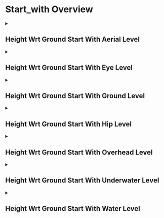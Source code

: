 # Start_with Overview

<details>
<summary><h2>Height Wrt Ground Start With Aerial Level</h2></summary>


<h3>🔵 Label Name:</h3>
<code>height_wrt_ground_start_with_aerial_level</code>


<h3>📖 Definition:</h3>
Does the video start with the camera positioned high at an aerial level?

<details>
<summary><h4> Question (Definition)</h4></summary>

</details>

<details>
<summary><h4> Alternative Question</h4></summary>

- Does the shot start at an aerial level?

- Is the starting frame taken from an aerial perspective?

- Does the video begin with a high-altitude shot?

- Is the initial shot captured from an aerial view?

- Does the sequence open with an aerial perspective?

- Is the first shot positioned at an aerial level?

- Does the video open with a bird’s-eye view?

- Is the starting frame recorded from a high altitude?

</details>

<details>
<summary><h4> Prompt (Definition)</h4></summary>

- The video starts with the camera positioned high at an aerial level.

</details>

<details>
<summary><h4> Alternative Prompt</h4></summary>

- A shot starting at an aerial level, taken from a high altitude.

- A video beginning with an aerial shot, capturing a wide perspective.

- A sequence that starts with a high-elevation view.

- A shot showing the environment from an elevated aerial position.

- A video opening with a bird’s-eye perspective.

- A shot where the camera is positioned high above the ground.

- A video that starts with a top-down or high-altitude framing.

- A scene that opens with a drone-like aerial viewpoint.

</details>

<h4>🟢 Positive:</h4>
<code>self.cam_setup.height_wrt_ground_info['start'] == 'aerial_level'</code>

<h4>🔴 Negative:</h4>
<code>self.cam_setup.height_wrt_ground_info['start'] not in ['aerial_level', 'unknown']</code>

</details>

<details>
<summary><h2>Height Wrt Ground Start With Eye Level</h2></summary>


<h3>🔵 Label Name:</h3>
<code>height_wrt_ground_start_with_eye_level</code>


<h3>📖 Definition:</h3>
Does the video start with the camera at eye level, roughly at a person's eye height, above the waist but below overhead level?

<details>
<summary><h4> Question (Definition)</h4></summary>

</details>

<details>
<summary><h4> Alternative Question</h4></summary>

- Does the shot start at eye level?

- Is the starting frame taken from an eye-level perspective?

- Does the video begin with a camera height typical of a standing person’s eyes?

- Is the initial shot captured at a height similar to a person's eye level?

- Does the sequence open with an eye-level perspective?

- Is the first shot positioned at an eye-level height?

- Does the video open with a camera positioned above waist level but below overhead level?

- Is the starting frame aligned with a natural human viewpoint?

</details>

<details>
<summary><h4> Prompt (Definition)</h4></summary>

- The video starts with the camera positioned at eye level, approximately at a person's eye height, including any height above waist but below overhead level.

</details>

<details>
<summary><h4> Alternative Prompt</h4></summary>

- A shot starting at eye level, captured at a natural viewing height.

- A video beginning with an eye-level perspective, maintaining a familiar human viewpoint.

- A sequence that starts with a camera positioned at typical standing eye height.

- A shot showing the environment from a natural eye-level angle.

- A video opening with a straight-on view at eye level.

- A shot where the camera is positioned at a height similar to a person's eyes.

- A video that starts with a perspective slightly above waist height but below overhead.

- A scene that opens with a balanced, eye-level framing of the environment.

</details>

<h4>🟢 Positive:</h4>
<code>self.cam_setup.height_wrt_ground_info['start'] == 'eye_level'</code>

<h4>🔴 Negative:</h4>
<code>self.cam_setup.height_wrt_ground_info['start'] not in ['eye_level', 'unknown']</code>

</details>

<details>
<summary><h2>Height Wrt Ground Start With Ground Level</h2></summary>


<h3>🔵 Label Name:</h3>
<code>height_wrt_ground_start_with_ground_level</code>


<h3>📖 Definition:</h3>
Does the video start with the camera at ground level, positioned close to the ground?

<details>
<summary><h4> Question (Definition)</h4></summary>

</details>

<details>
<summary><h4> Alternative Question</h4></summary>

- Does the shot start at ground level?

- Is the starting frame taken from a ground-level perspective?

- Does the video begin with a camera height very close to the ground?

- Is the initial shot captured from a low viewpoint near the ground surface?

- Does the sequence open with a ground-level perspective?

- Is the first shot positioned at a ground-level height?

- Does the video open with a view where the ground is prominently visible?

- Is the starting frame recorded with the camera positioned right above the ground?

</details>

<details>
<summary><h4> Prompt (Definition)</h4></summary>

- The video starts with the camera at ground level, positioned close to the ground.

</details>

<details>
<summary><h4> Alternative Prompt</h4></summary>

- A shot starting at ground level, taken from a very low height.

- A video beginning with a ground-level perspective, where the surface is dominant.

- A sequence that starts with a camera positioned just above the ground.

- A shot showing the environment from a low, near-ground viewpoint.

- A video opening with a perspective that emphasizes the ground surface.

- A shot where the camera is positioned directly above the ground level.

- A video that starts with a ground-skimming camera angle.

- A scene that opens with a close-to-the-ground framing.

</details>

<h4>🟢 Positive:</h4>
<code>self.cam_setup.height_wrt_ground_info['start'] == 'ground_level'</code>

<h4>🔴 Negative:</h4>
<code>self.cam_setup.height_wrt_ground_info['start'] not in ['ground_level', 'unknown']</code>

</details>

<details>
<summary><h2>Height Wrt Ground Start With Hip Level</h2></summary>


<h3>🔵 Label Name:</h3>
<code>height_wrt_ground_start_with_hip_level</code>


<h3>📖 Definition:</h3>
Does the video start with the camera at hip level, roughly between knee and waist height, whether or not a human subject is present?

<details>
<summary><h4> Question (Definition)</h4></summary>

</details>

<details>
<summary><h4> Alternative Question</h4></summary>

- Does the shot start at hip level?

- Is the starting frame taken from a hip-level perspective?

- Does the video begin with a camera height aligned with a subject's hips or knees?

- Is the initial shot captured from a mid-body height viewpoint?

- Does the sequence open with a hip-level perspective?

- Is the first shot positioned at a hip-level height?

- Does the video open with a perspective from around waist to knee level?

- Is the starting frame recorded from a height typical of a hip-level view?

</details>

<details>
<summary><h4> Prompt (Definition)</h4></summary>

- The video starts with the camera at hip level, roughly between knee and waist height, whether or not a human subject is present.

</details>

<details>
<summary><h4> Alternative Prompt</h4></summary>

- A shot starting at hip level, captured from a mid-body viewpoint.

- A video beginning with a hip-level perspective, aligning with a subject’s lower torso.

- A sequence that starts with the camera positioned between waist and knee height.

- A shot showing the environment from a hip-level camera angle.

- A video opening with a viewpoint around a subject's hips or knees.

- A shot where the camera is positioned lower than eye level but above ground level.

- A video that starts with a perspective noticeably below eye level but not at ground level.

- A scene that opens with a balanced framing from a mid-body height.

</details>

<h4>🟢 Positive:</h4>
<code>self.cam_setup.height_wrt_ground_info['start'] == 'hip_level'</code>

<h4>🔴 Negative:</h4>
<code>self.cam_setup.height_wrt_ground_info['start'] not in ['hip_level', 'unknown']</code>

</details>

<details>
<summary><h2>Height Wrt Ground Start With Overhead Level</h2></summary>


<h3>🔵 Label Name:</h3>
<code>height_wrt_ground_start_with_overhead_level</code>


<h3>📖 Definition:</h3>
Does the video start with the camera at an overhead level, above human height but below an aerial view, roughly at second-floor level?

<details>
<summary><h4> Question (Definition)</h4></summary>

</details>

<details>
<summary><h4> Alternative Question</h4></summary>

- Does the shot start at an overhead level?

- Is the starting frame taken from an overhead perspective?

- Does the video begin with a high vantage point but lower than aerial level?

- Is the initial shot captured from a second-floor height or similar?

- Does the sequence open with an overhead view?

- Is the first shot positioned at an overhead level?

- Does the video open with a perspective from above regular human height?

- Is the starting frame recorded from a height between 1.5 to 3 person-heights?

</details>

<details>
<summary><h4> Prompt (Definition)</h4></summary>

- The video starts with the camera at an overhead level, above human height but below an aerial view, roughly at second-floor level.

</details>

<details>
<summary><h4> Alternative Prompt</h4></summary>

- The video starts with the camera at an overhead level.

- A video beginning with an overhead perspective, from a second-floor height.

- A sequence that starts with a vantage point between eye level and aerial level.

- A video opening with a high view but not an extreme aerial perspective.

- A shot where the camera is positioned at 1.5 to 3 person-heights above ground.

</details>

<h4>🟢 Positive:</h4>
<code>self.cam_setup.height_wrt_ground_info['start'] == 'overhead_level'</code>

<h4>🔴 Negative:</h4>
<code>self.cam_setup.height_wrt_ground_info['start'] not in ['overhead_level', 'unknown']</code>

</details>

<details>
<summary><h2>Height Wrt Ground Start With Underwater Level</h2></summary>


<h3>🔵 Label Name:</h3>
<code>height_wrt_ground_start_with_underwater_level</code>


<h3>📖 Definition:</h3>
Does the video start with the camera fully submerged underwater, capturing scenes beneath the water’s surface?

<details>
<summary><h4> Question (Definition)</h4></summary>

</details>

<details>
<summary><h4> Alternative Question</h4></summary>

- Does the shot start with an underwater perspective?

- Is the starting frame taken from below the water’s surface?

- Does the video begin with the camera positioned underwater?

- Is the initial shot captured entirely beneath the waterline?

- Does the sequence open with an underwater viewpoint?

- Is the first shot filmed below the water’s surface?

- Does the video open with the camera fully submerged underwater?

- Is the starting frame positioned entirely beneath the water level?

</details>

<details>
<summary><h4> Prompt (Definition)</h4></summary>

- The video starts with the camera fully submerged underwater.

</details>

<details>
<summary><h4> Alternative Prompt</h4></summary>

- A shot starting completely underwater, beneath the surface.

- A video beginning with an underwater perspective, showing submerged scenery.

- A sequence that starts with a camera fully below the waterline.

- A shot showing the underwater environment, taken from beneath the surface.

- A video opening with a scene where the camera is entirely underwater.

- A shot where the camera is submerged and filming below water.

- A video that starts with an underwater perspective without breaking the surface.

- A scene that opens with the camera completely beneath the water’s surface.

</details>

<h4>🟢 Positive:</h4>
<code>self.cam_setup.height_wrt_ground_info['start'] == 'underwater_level'</code>

<h4>🔴 Negative:</h4>
<code>self.cam_setup.height_wrt_ground_info['start'] not in ['underwater_level', 'unknown']</code>

</details>

<details>
<summary><h2>Height Wrt Ground Start With Water Level</h2></summary>


<h3>🔵 Label Name:</h3>
<code>height_wrt_ground_start_with_water_level</code>


<h3>📖 Definition:</h3>
Does the video start with the camera positioned at water level, where the waterline is clearly visible above the surface?

<details>
<summary><h4> Question (Definition)</h4></summary>

</details>

<details>
<summary><h4> Alternative Question</h4></summary>

- Does the shot start at water level?

- Is the starting frame taken from a water-level perspective?

- Does the video begin with the camera positioned just above the waterline?

- Is the initial shot captured at the surface of the water?

- Does the sequence open with a perspective where the waterline is visible?

- Is the first shot positioned at water level, showing the surrounding water?

- Does the video open with the camera floating just above water?

- Is the starting frame aligned with a perspective just above the water surface?

</details>

<details>
<summary><h4> Prompt (Definition)</h4></summary>

- The video starts with the camera positioned at water level, clearly above the water surface.

</details>

<details>
<summary><h4> Alternative Prompt</h4></summary>

- A shot starting at water level, taken from just above the waterline.

- A video beginning with a perspective where the water surface is prominent.

- A sequence that starts with a camera positioned at the water’s edge.

- A shot showing the environment from a viewpoint just above the water.

- A video opening with a scene where the waterline is clearly visible.

- A shot where the camera is placed at water level without submerging.

- A video that starts with a floating camera angle, capturing the water surface.

- A scene that opens with a near-waterline framing of the environment.

</details>

<h4>🟢 Positive:</h4>
<code>self.cam_setup.height_wrt_ground_info['start'] == 'water_level'</code>

<h4>🔴 Negative:</h4>
<code>self.cam_setup.height_wrt_ground_info['start'] not in ['water_level', 'unknown']</code>

</details>
